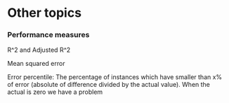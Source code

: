 # Other topics

### Performance measures

R^2 and Adjusted R^2

Mean squared error

Error percentile: The percentage of instances which have smaller than x% of error \(absolute of difference divided by the actual value\). When the actual is zero we have a problem

